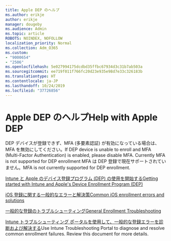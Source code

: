 ```yaml
---
title: Apple DEP のヘルプ
ms.author: erikje
author: erikje
manager: dougeby
ms.audience: Admin
ms.topic: article
ROBOTS: NOINDEX, NOFOLLOW
localization_priority: Normal
ms.collection: Adm_O365
ms.custom:
- "9000654"
- "2506"
ms.openlocfilehash: 5e027994175dcdbd35ffbc67934d3c31b7ab503a
ms.sourcegitcommit: ee719f011f766fc20d23e935e98d7e33c326183b
ms.translationtype: HT
ms.contentlocale: ja-JP
ms.lasthandoff: 10/24/2019
ms.locfileid: "37726856"
---
```

# <a name="help-with-apple-dep"></a><span data-ttu-id="9690e-102">Apple DEP のヘルプ</span><span class="sxs-lookup"><span data-stu-id="9690e-102">Help with Apple DEP</span></span>

<span data-ttu-id="9690e-103">DEP デバイスが登録できず、MFA (多要素認証) が有効になっている場合は、MFA を無効にしてください。</span><span class="sxs-lookup"><span data-stu-id="9690e-103">If DEP device is unable to enroll and MFA (Multi-Factor Authentication) is enabled, please disable MFA. Currently MFA is not supported for DEP enrollment</span></span> <span data-ttu-id="9690e-104">MFA は DEP 登録で現在サポートされていません。</span><span class="sxs-lookup"><span data-stu-id="9690e-104">MFA is not currently supported for DEP enrollment.</span></span>

[<span data-ttu-id="9690e-105">Intune と Apple のデバイス登録プログラム (DEP) の使用を開始する</span><span class="sxs-lookup"><span data-stu-id="9690e-105">Getting started with Intune and Apple's Device Enrollment Program (DEP)</span></span>](https://docs.microsoft.com/intune/enrollment/device-enrollment-program-enroll-ios)

[<span data-ttu-id="9690e-106">iOS 登録に関する一般的なエラーと解決策</span><span class="sxs-lookup"><span data-stu-id="9690e-106">Common iOS enrollment errors and solutions</span></span>](https://docs.microsoft.com/intune/enrollment/troubleshoot-ios-enrollment-errors)

[<span data-ttu-id="9690e-107">一般的な登録のトラブルシューティング</span><span class="sxs-lookup"><span data-stu-id="9690e-107">General Enrollment Troubleshooting</span></span>](https://docs.microsoft.com/intune/enrollment/troubleshoot-device-enrollment-in-intune)

<span data-ttu-id="9690e-108">[Intune トラブルシューティング ポータルを使用して、一般的な登録エラーを診断および解決する](https://docs.microsoft.com/intune/fundamentals/help-desk-operators)</span><span class="sxs-lookup"><span data-stu-id="9690e-108">Use Intune Troubleshooting Portal to diagnose and resolve common enrollment failures. Review this document for more details.</span></span>


